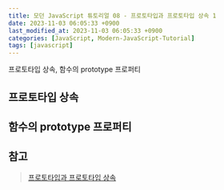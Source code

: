 ```yaml
---
title: 모던 JavaScript 튜토리얼 08 - 프로토타입과 프로토타입 상속 1
date: 2023-11-03 06:05:33 +0900
last_modified_at: 2023-11-03 06:05:33 +0900
categories: [JavaScript, Modern-JavaScript-Tutorial]
tags: [javascript]
---
```


프로토타입 상속, 함수의 prototype 프로퍼티

## 프로토타입 상속

## 함수의 prototype 프로퍼티

## 참고

> [프로토타입과 프로토타입 상속](https://ko.javascript.info/prototypes)
